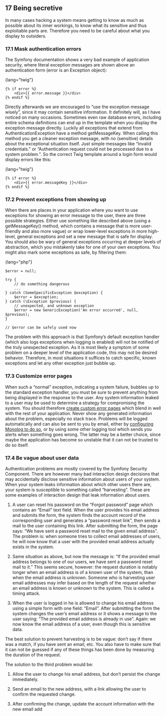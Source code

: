 ## 17 Being secretive

In many cases hacking a system means getting to know as much as possible about its inner workings,
to know what its sensitive and thus exploitable parts are. Therefore you need to be careful about
what you display to outsiders.

### 17.1 Mask authentication errors

The Symfony documentation shows a very bad example of application security, where literal
exception messages are shown above an authentication form (error is an Exception object):

{lang="twig"}
~~~~~~~~~~~~~
{% if error %}
    <div>{{ error.message }}</div>
{% endif %}
~~~~~~~~~~~~~

Directly afterwards we are encouraged to “use the exception message wisely”, since it may
contain sensitive information. It definitely will, as I have noticed on many occasions. Sometimes
even raw database errors, including entire schema definitions can end up in the template when you
display the exception message directly.
Luckily all exceptions that extend from AuthenticationException have a method getMessageKey.
When calling this method you get a cleaner exception message, with no (sensitive) details about the
exceptional situation itself. Just simple messages like “Invalid credentials.” or “Authentication request
could not be processed due to a system problem.”.
So the correct Twig template around a login form would display errors like this:

{lang="twig"}
~~~~~~~~~~~~~
{% if error %}
    <div>{{ error.messageKey }}</div>
{% endif %}
~~~~~~~~~~~~~

### 17.2 Prevent exceptions from showing up

When there are places in your application where you want to use exceptions for showing an error
message to the user, there are three possible strategies. Either use something like described above
(using a getMessageKey() method, which contains a message that is more user-friendly and also
more vague) or wrap lower-level exceptions in more high-level, general exceptions and set a new
message that is safe for display. You should also be wary of general exceptions occurring at deeper
levels of abstraction, which you mistakenly take for one of your own exceptions. You might also
mark some exceptions as safe, by filtering them:

{lang="php"}
~~~~~~~~~~~~
$error = null;

try {
    // do something dangerous
    ...
} catch (SomeSpecificException $exception) {
    $error = $exception;
} catch (\Exception $previous) {
    // unexpected, and unknown exception
    $error = new GenericException('An error occurred', null, $previous);
}

// $error can be safely used now
~~~~~~~~~~~~

The problem with this approach is that Symfony’s default exception handler (which also logs
exceptions when logging is enabled) will not be notified of the truly unexpected exception. As it is
most likely a symptom of some problem on a deeper level of the application code, this may not be
desired behavior. Therefore, in most situations it suffices to catch specific, known exceptions and let
any other exception just bubble up.

### 17.3 Customize error pages

When such a “normal” exception, indicating a system failure, bubbles up to the standard exception handler, you 
must be sure to prevent anything from being displayed in the response to the user. Any system information leaked to 
a user may be used to determine a strategy for compromising the system. You should therefore 
[create custom error pages](http://symfony.com/doc/master/cookbook/controller/error_pages.html) which 
blend in well with the rest of your
application. Never show any generated information about the problem, especially no stack trace.
Problems will be logged automatically and can also be sent to you by email, either by 
[configuring Monolog to do so](http://symfony.com/doc/master/cookbook/logging/monolog_email.html), or by using 
some other logging tool which sends you alerts when something goes wrong. The latter may be a better choice, 
since maybe the application has become so unstable that it can not be trusted to do so itself.

### 17.4 Be vague about user data

Authentication problems are mostly covered by the Symfony Security Component. There are
however many bad interaction design decisions that may accidentally disclose sensitive information
about users of your system. When your system leaks information about which other users there are,
your system is susceptible to something called “harvesting”. These are some examples of interaction
design that leak information about users.

1. A user can reset his password on the “Forgot password” page which contains an “Email” text
field. When the user provides his email address and submits the form, the system finds the
account record of the corresponding user and generates a “password reset link”, then sends a
mail to the user containing this link. After submitting the form, the page says: “We have sent
a password reset mail to the given email address”.
The problem is: when someone tries to collect email addresses of users, he will now know that
a user with the provided email address actually exists in the system.

2. Same situation as above, but now the message is: “If the provided email address belongs to
one of our users, we have sent a password reset mail to it.”
This seems secure, however: the request duration is notably longer when an email address
is of a known user of the system, than when the email address is unknown. Someone who
is harvesting user email addresses may infer based on the length of the request whether an
email address is known or unknown to the system. This is called a timing attack.

3. When the user is logged in he is allowed to change his email address using a simple form with
one field: “Email”. After submitting the form the system changes the user’s email address or
it shows a message to the user saying: “The provided email address is already in use”.
Again: we now know the email address of a user, even though this is sensitive data.

The best solution to prevent harvesting is to be vague: don’t say if there was a match, if you
have sent an email, etc. You also have to make sure that it can not be guessed if any of these things
has been done by measuring the duration of the request.

The solution to the third problem would be:

1. Allow the user to change his email address, but don’t persist the change immediately.

2. Send an email to the new address, with a link allowing the user to confirm the requested
change.

3. After confirming the change, update the account information with the new email add